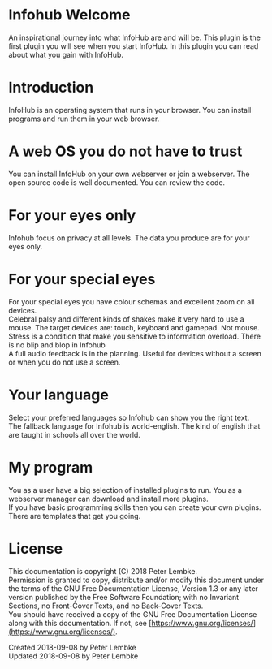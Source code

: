# Infohub Welcome
An inspirational journey into what InfoHub are and will be.
This plugin is the first plugin you will see when you start InfoHub. In this plugin you can read about what you gain with InfoHub. 

# Introduction
InfoHub is an operating system that runs in your browser. You can install programs and run them in your web browser.  

# A web OS you do not have to trust
You can install InfoHub on your own webserver or join a webserver. The open source code is well documented. You can review the code.  

# For your eyes only
Infohub focus on privacy at all levels. The data you produce are for your eyes only.  

# For your special eyes
For your special eyes you have colour schemas and excellent zoom on all devices.  
Celebral palsy and different kinds of shakes make it very hard to use a mouse. The target devices are: touch, keyboard and gamepad. Not mouse.  
Stress is a condition that make you sensitive to information overload. There is no blip and blop in Infohub  
A full audio feedback is in the planning. Useful for devices without a screen or when you do not use a screen.  

# Your language
Select your preferred languages so Infohub can show you the right text.  
The fallback language for Infohub is world-english. The kind of english that are taught in schools all over the world.  

# My program
You as a user have a big selection of installed plugins to run. You as a webserver manager can download and install more plugins.  
If you have basic programming skills then you can create your own plugins. There are templates that get you going.  

# License
This documentation is copyright (C) 2018 Peter Lembke.  
Permission is granted to copy, distribute and/or modify this document under the terms of the GNU Free Documentation License, Version 1.3 or any later version published by the Free Software Foundation; with no Invariant Sections, no Front-Cover Texts, and no Back-Cover Texts.  
You should have received a copy of the GNU Free Documentation License along with this documentation. If not, see [https://www.gnu.org/licenses/](https://www.gnu.org/licenses/).  

Created 2018-09-08 by Peter Lembke  
Updated 2018-09-08 by Peter Lembke  

